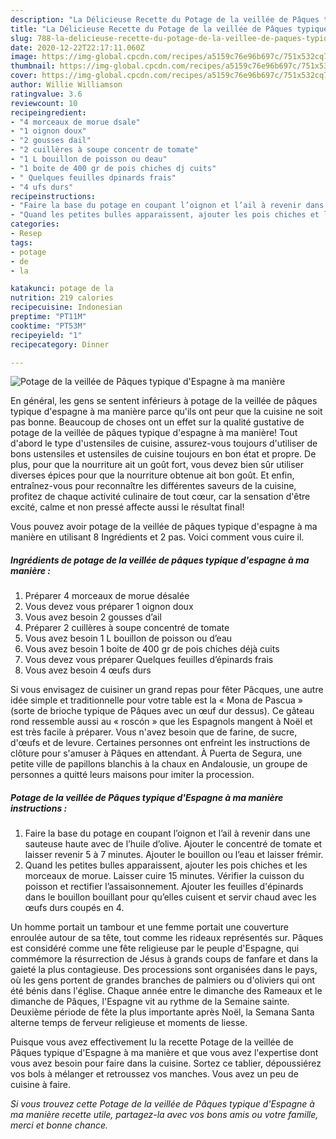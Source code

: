 ```yaml
---
description: "La Délicieuse Recette du Potage de la veillée de Pâques typique d&amp;#39;Espagne à ma manière"
title: "La Délicieuse Recette du Potage de la veillée de Pâques typique d&amp;#39;Espagne à ma manière"
slug: 788-la-delicieuse-recette-du-potage-de-la-veillee-de-paques-typique-d-and-39-espagne-a-ma-maniere
date: 2020-12-22T22:17:11.060Z
image: https://img-global.cpcdn.com/recipes/a5159c76e96b697c/751x532cq70/potage-de-la-veillee-de-paques-typique-despagne-a-ma-maniere-photo-principale-de-la-recette.jpg
thumbnail: https://img-global.cpcdn.com/recipes/a5159c76e96b697c/751x532cq70/potage-de-la-veillee-de-paques-typique-despagne-a-ma-maniere-photo-principale-de-la-recette.jpg
cover: https://img-global.cpcdn.com/recipes/a5159c76e96b697c/751x532cq70/potage-de-la-veillee-de-paques-typique-despagne-a-ma-maniere-photo-principale-de-la-recette.jpg
author: Willie Williamson
ratingvalue: 3.6
reviewcount: 10
recipeingredient:
- "4 morceaux de morue dsale"
- "1 oignon doux"
- "2 gousses dail"
- "2 cuillères à soupe concentr de tomate"
- "1 L bouillon de poisson ou deau"
- "1 boite de 400 gr de pois chiches dj cuits"
- " Quelques feuilles dpinards frais"
- "4 ufs durs"
recipeinstructions:
- "Faire la base du potage en coupant l’oignon et l’ail à revenir dans une sauteuse haute avec de l’huile d’olive. Ajouter le concentré de tomate et laisser revenir 5 à 7 minutes. Ajouter le bouillon ou l’eau et laisser frémir."
- "Quand les petites bulles apparaissent, ajouter les pois chiches et les morceaux de morue. Laisser cuire 15 minutes. Vérifier la cuisson du poisson et rectifier l’assaisonnement. Ajouter les feuilles d&#39;épinards dans le bouillon bouillant pour qu’elles cuisent et servir chaud avec les œufs durs coupés en 4."
categories:
- Resep
tags:
- potage
- de
- la

katakunci: potage de la 
nutrition: 219 calories
recipecuisine: Indonesian
preptime: "PT11M"
cooktime: "PT53M"
recipeyield: "1"
recipecategory: Dinner

---
```



![Potage de la veillée de Pâques typique d&#39;Espagne à ma manière](https://img-global.cpcdn.com/recipes/a5159c76e96b697c/751x532cq70/potage-de-la-veillee-de-paques-typique-despagne-a-ma-maniere-photo-principale-de-la-recette.jpg)

En général, les gens se sentent inférieurs à potage de la veillée de pâques typique d&#39;espagne à ma manière parce qu'ils ont peur que la cuisine ne soit pas bonne. Beaucoup de choses ont un effet sur la qualité gustative de potage de la veillée de pâques typique d&#39;espagne à ma manière! Tout d'abord le type d'ustensiles de cuisine, assurez-vous toujours d'utiliser de bons ustensiles et ustensiles de cuisine toujours en bon état et propre. De plus, pour que la nourriture ait un goût fort, vous devez bien sûr utiliser diverses épices pour que la nourriture obtenue ait bon goût. Et enfin, entraînez-vous pour reconnaître les différentes saveurs de la cuisine, profitez de chaque activité culinaire de tout cœur, car la sensation d'être excité, calme et non pressé affecte aussi le résultat final!

<!--inarticleads1-->

Vous pouvez avoir potage de la veillée de pâques typique d&#39;espagne à ma manière en utilisant 8 Ingrédients et 2 pas. Voici comment vous cuire il.

##### Ingrédients de potage de la veillée de pâques typique d&#39;espagne à ma manière :

1. Préparer 4 morceaux de morue désalée
1. Vous devez vous préparer 1 oignon doux
1. Vous avez besoin 2 gousses d’ail
1. Préparer 2 cuillères à soupe concentré de tomate
1. Vous avez besoin 1 L bouillon de poisson ou d’eau
1. Vous avez besoin 1 boite de 400 gr de pois chiches déjà cuits
1. Vous devez vous préparer  Quelques feuilles d’épinards frais
1. Vous avez besoin 4 œufs durs


Si vous envisagez de cuisiner un grand repas pour fêter Pâcques, une autre idée simple et traditionnelle pour votre table est la « Mona de Pascua » (sorte de brioche typique de Pâques avec un œuf dur dessus). Ce gâteau rond ressemble aussi au « roscón » que les Espagnols mangent à Noël et est très facile à préparer. Vous n&#39;avez besoin que de farine, de sucre, d&#39;œufs et de levure. Certaines personnes ont enfreint les instructions de clôture pour s&#39;amuser à Pâques en attendant. À Puerta de Segura, une petite ville de papillons blanchis à la chaux en Andalousie, un groupe de personnes a quitté leurs maisons pour imiter la procession. 

<!--inarticleads2-->

##### Potage de la veillée de Pâques typique d&#39;Espagne à ma manière instructions :

1. Faire la base du potage en coupant l’oignon et l’ail à revenir dans une sauteuse haute avec de l’huile d’olive. Ajouter le concentré de tomate et laisser revenir 5 à 7 minutes. Ajouter le bouillon ou l’eau et laisser frémir.
1. Quand les petites bulles apparaissent, ajouter les pois chiches et les morceaux de morue. Laisser cuire 15 minutes. Vérifier la cuisson du poisson et rectifier l’assaisonnement. Ajouter les feuilles d&#39;épinards dans le bouillon bouillant pour qu’elles cuisent et servir chaud avec les œufs durs coupés en 4.


Un homme portait un tambour et une femme portait une couverture enroulée autour de sa tête, tout comme les rideaux représentés sur. Pâques est considéré comme une fête religieuse par le peuple d&#39;Espagne, qui commémore la résurrection de Jésus à grands coups de fanfare et dans la gaieté la plus contagieuse. Des processions sont organisées dans le pays, où les gens portent de grandes branches de palmiers ou d&#39;oliviers qui ont été bénis dans l&#39;église. Chaque année entre le dimanche des Rameaux et le dimanche de Pâques, l&#39;Espagne vit au rythme de la Semaine sainte. Deuxième période de fête la plus importante après Noël, la Semana Santa alterne temps de ferveur religieuse et moments de liesse. 

<!--inarticleads1-->

<p>
Puisque vous avez effectivement lu la recette Potage de la veillée de Pâques typique d&#39;Espagne à ma manière et que vous avez l'expertise dont vous avez besoin pour faire dans la cuisine. Sortez ce tablier, dépoussiérez vos bols à mélanger et retroussez vos manches. Vous avez un peu de cuisine à faire.
</p>

<p>
<i>Si vous trouvez cette Potage de la veillée de Pâques typique d&#39;Espagne à ma manière recette utile, partagez-la avec vos bons amis ou votre famille, merci et bonne chance.</i>
</p>
